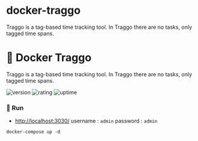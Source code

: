 # docker-traggo
Traggo is a tag-based time tracking tool. In Traggo there are no tasks, only tagged time spans.

# 🎉 Docker Traggo

Traggo is a tag-based time tracking tool. In Traggo there are no tasks, only tagged time spans.

![version](https://img.shields.io/badge/version-1.0-blue)
![rating](https://img.shields.io/badge/rating-★★★★★-yellow)
![uptime](https://img.shields.io/badge/uptime-100%25-brightgreen)

### 🥈 Run

- [http://localhost:3030/](http://localhost:3030/) username : `admin` password : `admin`

```shell
docker-compose up -d
```
